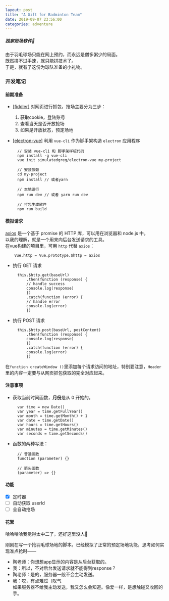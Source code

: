 ```yaml
---
layout: post
title: "A Gift for Badminton Team"
date: 2019-09-07 23:56:00
categories: adventure
---
```

##### 独家抢场软件🏸

由于羽毛球场只能在网上预约，而永远是僧多粥少的局面。  
既然拼不过手速，就只能拼技术了。  
于是，就有了这份为球队准备的小礼物。   

### 开发笔记  
#### 前期准备
- [[fiddler]](https://www.telerik.com/fiddler) 对网页进行抓包，抢场主要分为三步：  
    1. 获取cookie，登陆账号  
    2. 查看当天是否开放抢场
    3. 如果是开放状态，预定场地
- [[electron-vue]](https://simulatedgreg.gitbooks.io/electron-vue/content/cn/) 利用 `vue-cli` 作为脚手架构造 `electron` 应用程序  

        // 安装 vue-cli 和 脚手架样板代码
        npm install -g vue-cli  
        vue init simulatedgreg/electron-vue my-project  

        // 安装依赖
        cd my-project  
        npm install // 或者yarn  

        // 本地运行
        npm run dev // 或者 yarn run dev  

        // 打包生成软件
        npm run build  

#### 模拟请求  
[axios](http://www.axios-js.com/) 是一个基于 promise 的 HTTP 库，可以用在浏览器和 node.js 中。  
以我的理解，就是一个用来向后台发送请求的工具。  
在vue构建的项目里，可用 `http` 代替 `axios`：
        
        Vue.http = Vue.prototype.$http = axios  

- 执行 GET 请求  

        this.$http.get(baseUrl)
            .then(function (response) {
            // handle success
            console.log(response)
            })
            .catch(function (error) {
            // handle error
            console.log(error)
            })

- 执行 POST 请求  

        this.$http.post(baseUrl, postContent)
            .then(function (response) {
            console.log(response)
            })
            .catch(function (error) {
            console.log(error)
            })

在`function createWindow ()`里添加每个请求访问的地址，特别要注意，`Header`里的内容一定要与从网页抓包获取的完全对应起来。  

#### 注意事项  
- 获取当前时间函数，**月份**是从 0 开始的。

        var time = new Date()
        var year = time.getFullYear()
        var month = time.getMonth() + 1
        var date = time.getDate()
        var hours = time.getHours()
        var minutes = time.getMinutes()
        var seconds = time.getSeconds()

- 函数的两种写法：

        // 普通函数
        function (parameter) {}  

        // 箭头函数
        (parameter) => {}  

#### 功能  
- [x] 定时器
- [ ] 自动获取 userId
- [ ] 全自动抢场

#### 花絮
哈哈哈哈我觉得太中二了，还好这里没人💃

刚刚在写一个抢羽毛球场地的脚本。已经模拟了正常的预定场地功能，思考如何实现准点抢时——  
- 陶老师：你想想app显示的内容是从后台获取的。  
- 我：所以，不对后台发送请求就不能得到response？  
- 陶老师：是的，服务器一般不会主动发送。
- 我：哎，有点难过（叹气    
如果服务器不给我主动发送，我又怎么会知道。像爱一样，是想触碰又收回的手。

